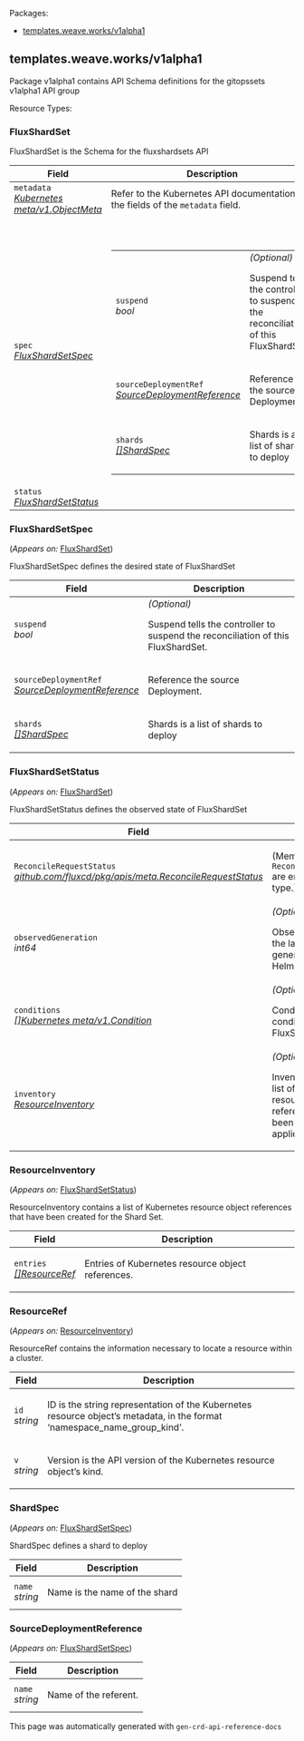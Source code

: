 <p>Packages:</p>
<ul>
<li>
<a href="#templates.weave.works%2fv1alpha1">templates.weave.works/v1alpha1</a>
</li>
</ul>
<h2 id="templates.weave.works/v1alpha1">templates.weave.works/v1alpha1</h2>
<p>Package v1alpha1 contains API Schema definitions for the gitopssets v1alpha1 API group</p>
Resource Types:
<ul></ul>
<h3 id="templates.weave.works/v1alpha1.FluxShardSet">FluxShardSet
</h3>
<p>FluxShardSet is the Schema for the fluxshardsets API</p>
<table>
<thead>
<tr>
<th>Field</th>
<th>Description</th>
</tr>
</thead>
<tbody>
<tr>
<td>
<code>metadata</code><br />
<em>
<a href="https://kubernetes.io/docs/reference/generated/kubernetes-api/v1.19/#objectmeta-v1-meta">
Kubernetes meta/v1.ObjectMeta
</a>
</em>
</td>
<td>
Refer to the Kubernetes API documentation for the fields of the
<code>metadata</code> field.
</td>
</tr>
<tr>
<td>
<code>spec</code><br />
<em>
<a href="#templates.weave.works/v1alpha1.FluxShardSetSpec">
FluxShardSetSpec
</a>
</em>
</td>
<td>
<br/>
<br/>
<table>
<tbody>
<tr>
<td>
<code>suspend</code><br />
<em>
bool
</em>
</td>
<td>
<em>(Optional)</em>
<p>Suspend tells the controller to suspend the reconciliation of this
FluxShardSet.</p>
</td>
</tr>
<tr>
<td>
<code>sourceDeploymentRef</code><br />
<em>
<a href="#templates.weave.works/v1alpha1.SourceDeploymentReference">
SourceDeploymentReference
</a>
</em>
</td>
<td>
<p>Reference the source Deployment.</p>
</td>
</tr>
<tr>
<td>
<code>shards</code><br />
<em>
<a href="#templates.weave.works/v1alpha1.ShardSpec">
[]ShardSpec
</a>
</em>
</td>
<td>
<p>Shards is a list of shards to deploy</p>
</td>
</tr>
</tbody>
</table>
</td>
</tr>
<tr>
<td>
<code>status</code><br />
<em>
<a href="#templates.weave.works/v1alpha1.FluxShardSetStatus">
FluxShardSetStatus
</a>
</em>
</td>
<td>
</td>
</tr>
</tbody>
</table>
<h3 id="templates.weave.works/v1alpha1.FluxShardSetSpec">FluxShardSetSpec
</h3>
<p>
(<em>Appears on:</em>
<a href="#templates.weave.works/v1alpha1.FluxShardSet">FluxShardSet</a>)
</p>
<p>FluxShardSetSpec defines the desired state of FluxShardSet</p>
<table>
<thead>
<tr>
<th>Field</th>
<th>Description</th>
</tr>
</thead>
<tbody>
<tr>
<td>
<code>suspend</code><br />
<em>
bool
</em>
</td>
<td>
<em>(Optional)</em>
<p>Suspend tells the controller to suspend the reconciliation of this
FluxShardSet.</p>
</td>
</tr>
<tr>
<td>
<code>sourceDeploymentRef</code><br />
<em>
<a href="#templates.weave.works/v1alpha1.SourceDeploymentReference">
SourceDeploymentReference
</a>
</em>
</td>
<td>
<p>Reference the source Deployment.</p>
</td>
</tr>
<tr>
<td>
<code>shards</code><br />
<em>
<a href="#templates.weave.works/v1alpha1.ShardSpec">
[]ShardSpec
</a>
</em>
</td>
<td>
<p>Shards is a list of shards to deploy</p>
</td>
</tr>
</tbody>
</table>
<h3 id="templates.weave.works/v1alpha1.FluxShardSetStatus">FluxShardSetStatus
</h3>
<p>
(<em>Appears on:</em>
<a href="#templates.weave.works/v1alpha1.FluxShardSet">FluxShardSet</a>)
</p>
<p>FluxShardSetStatus defines the observed state of FluxShardSet</p>
<table>
<thead>
<tr>
<th>Field</th>
<th>Description</th>
</tr>
</thead>
<tbody>
<tr>
<td>
<code>ReconcileRequestStatus</code><br />
<em>
<a href="https://godoc.org/github.com/fluxcd/pkg/apis/meta#ReconcileRequestStatus">
github.com/fluxcd/pkg/apis/meta.ReconcileRequestStatus
</a>
</em>
</td>
<td>
<p>
(Members of <code>ReconcileRequestStatus</code> are embedded into this type.)
</p>
</td>
</tr>
<tr>
<td>
<code>observedGeneration</code><br />
<em>
int64
</em>
</td>
<td>
<em>(Optional)</em>
<p>ObservedGeneration is the last observed generation of the HelmRepository
object.</p>
</td>
</tr>
<tr>
<td>
<code>conditions</code><br />
<em>
<a href="https://kubernetes.io/docs/reference/generated/kubernetes-api/v1.19/#condition-v1-meta">
[]Kubernetes meta/v1.Condition
</a>
</em>
</td>
<td>
<em>(Optional)</em>
<p>Conditions holds the conditions for the FluxShardSet</p>
</td>
</tr>
<tr>
<td>
<code>inventory</code><br />
<em>
<a href="#templates.weave.works/v1alpha1.ResourceInventory">
ResourceInventory
</a>
</em>
</td>
<td>
<em>(Optional)</em>
<p>Inventory contains the list of Kubernetes resource object references that
have been successfully applied</p>
</td>
</tr>
</tbody>
</table>
<h3 id="templates.weave.works/v1alpha1.ResourceInventory">ResourceInventory
</h3>
<p>
(<em>Appears on:</em>
<a href="#templates.weave.works/v1alpha1.FluxShardSetStatus">FluxShardSetStatus</a>)
</p>
<p>ResourceInventory contains a list of Kubernetes resource object references that have been created for the Shard Set.</p>
<table>
<thead>
<tr>
<th>Field</th>
<th>Description</th>
</tr>
</thead>
<tbody>
<tr>
<td>
<code>entries</code><br />
<em>
<a href="#templates.weave.works/v1alpha1.ResourceRef">
[]ResourceRef
</a>
</em>
</td>
<td>
<p>Entries of Kubernetes resource object references.</p>
</td>
</tr>
</tbody>
</table>
<h3 id="templates.weave.works/v1alpha1.ResourceRef">ResourceRef
</h3>
<p>
(<em>Appears on:</em>
<a href="#templates.weave.works/v1alpha1.ResourceInventory">ResourceInventory</a>)
</p>
<p>ResourceRef contains the information necessary to locate a resource within a cluster.</p>
<table>
<thead>
<tr>
<th>Field</th>
<th>Description</th>
</tr>
</thead>
<tbody>
<tr>
<td>
<code>id</code><br />
<em>
string
</em>
</td>
<td>
<p>ID is the string representation of the Kubernetes resource object&rsquo;s metadata,
in the format &lsquo;namespace_name_group_kind&rsquo;.</p>
</td>
</tr>
<tr>
<td>
<code>v</code><br />
<em>
string
</em>
</td>
<td>
<p>Version is the API version of the Kubernetes resource object&rsquo;s kind.</p>
</td>
</tr>
</tbody>
</table>
<h3 id="templates.weave.works/v1alpha1.ShardSpec">ShardSpec
</h3>
<p>
(<em>Appears on:</em>
<a href="#templates.weave.works/v1alpha1.FluxShardSetSpec">FluxShardSetSpec</a>)
</p>
<p>ShardSpec defines a shard to deploy</p>
<table>
<thead>
<tr>
<th>Field</th>
<th>Description</th>
</tr>
</thead>
<tbody>
<tr>
<td>
<code>name</code><br />
<em>
string
</em>
</td>
<td>
<p>Name is the name of the shard</p>
</td>
</tr>
</tbody>
</table>
<h3 id="templates.weave.works/v1alpha1.SourceDeploymentReference">SourceDeploymentReference
</h3>
<p>
(<em>Appears on:</em>
<a href="#templates.weave.works/v1alpha1.FluxShardSetSpec">FluxShardSetSpec</a>)
</p>
<table>
<thead>
<tr>
<th>Field</th>
<th>Description</th>
</tr>
</thead>
<tbody>
<tr>
<td>
<code>name</code><br />
<em>
string
</em>
</td>
<td>
<p>Name of the referent.</p>
</td>
</tr>
</tbody>
</table>
<div>
<p>This page was automatically generated with <code>gen-crd-api-reference-docs</code></p>
</div>
